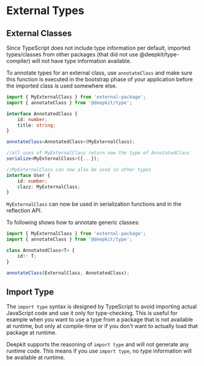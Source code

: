 # External Types

## External Classes

Since TypeScript does not include type information per default, imported types/classes from other packages (that did not use @deepkit/type-compiler) will not have type information available.

To annotate types for an external class, use `annotateClass` and make sure this function is executed in the bootstrap phase of your application before the imported class is used somewhere else.

```typescript
import { MyExternalClass } from 'external-package';
import { annotateClass } from '@deepkit/type';

interface AnnotatedClass {
    id: number;
    title: string;
}

annotateClass<AnnotatedClass>(MyExternalClass);

//all uses of MyExternalClass return now the type of AnnotatedClass
serialize<MyExternalClass>({...});

//MyExternalClass can now also be used in other types
interface User {
    id: number;
    clazz: MyExternalClass;
}
```

`MyExternalClass` can now be used in serialization functions and in the reflection API.

To following shows how to annotate generic classes:

```typescript
import { MyExternalClass } from 'external-package';
import { annotateClass } from '@deepkit/type';

class AnnotatedClass<T> {
    id!: T;
}

annotateClass(ExternalClass, AnnotatedClass);
```

## Import Type

The `import type` syntax is designed by TypeScript to avoid importing actual JavaScript code and use it only for type-checking. This is useful for example when you want to use a type from a package that is not available at runtime, but only at compile-time or if you don't want to actually load that package at runtime.

Deepkit supports the reasoning of `import type` and will not generate any runtime code. This means if you use `import type`, no type information will be available at runtime.
